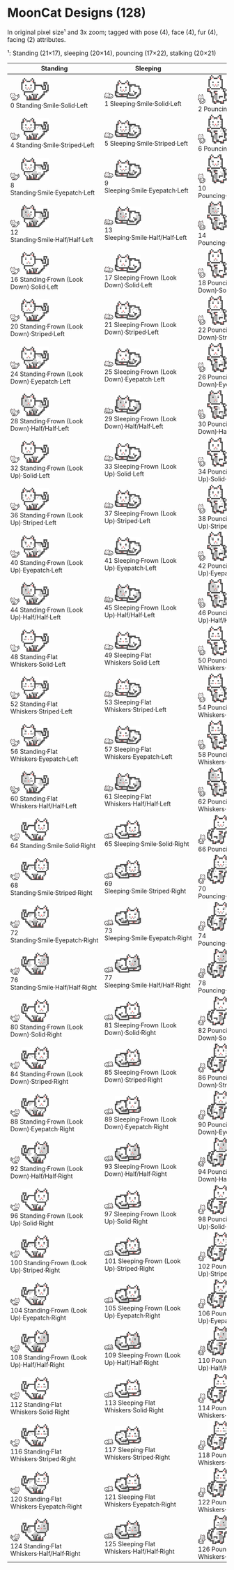 # MoonCat Designs (128)

In original pixel size¹ and 3x zoom; tagged with pose (4), face (4), fur (4), facing (2) attributes.


¹: Standing (21×17), sleeping (20×14), pouncing (17×22), stalking (20×21)


| Standing | Sleeping | Pouncing | Stalking |
|----------|----------|----------|----------|
|  ![](i/design-000.png) ![](i/design-000x3.png) <br> 0 Standing·Smile·Solid·Left | ![](i/design-001.png) ![](i/design-001x3.png) <br> 1 Sleeping·Smile·Solid·Left | ![](i/design-002.png) ![](i/design-002x3.png) <br> 2 Pouncing·Smile·Solid·Left | ![](i/design-003.png) ![](i/design-003x3.png) <br> 3 Stalking·Smile·Solid·Left |
|  ![](i/design-004.png) ![](i/design-004x3.png) <br> 4 Standing·Smile·Striped·Left | ![](i/design-005.png) ![](i/design-005x3.png) <br> 5 Sleeping·Smile·Striped·Left | ![](i/design-006.png) ![](i/design-006x3.png) <br> 6 Pouncing·Smile·Striped·Left | ![](i/design-007.png) ![](i/design-007x3.png) <br> 7 Stalking·Smile·Striped·Left |
|  ![](i/design-008.png) ![](i/design-008x3.png) <br> 8 Standing·Smile·Eyepatch·Left | ![](i/design-009.png) ![](i/design-009x3.png) <br> 9 Sleeping·Smile·Eyepatch·Left | ![](i/design-010.png) ![](i/design-010x3.png) <br> 10 Pouncing·Smile·Eyepatch·Left | ![](i/design-011.png) ![](i/design-011x3.png) <br> 11 Stalking·Smile·Eyepatch·Left |
|  ![](i/design-012.png) ![](i/design-012x3.png) <br> 12 Standing·Smile·Half/Half·Left | ![](i/design-013.png) ![](i/design-013x3.png) <br> 13 Sleeping·Smile·Half/Half·Left | ![](i/design-014.png) ![](i/design-014x3.png) <br> 14 Pouncing·Smile·Half/Half·Left | ![](i/design-015.png) ![](i/design-015x3.png) <br> 15 Stalking·Smile·Half/Half·Left |
|  ![](i/design-016.png) ![](i/design-016x3.png) <br> 16 Standing·Frown (Look Down)·Solid·Left | ![](i/design-017.png) ![](i/design-017x3.png) <br> 17 Sleeping·Frown (Look Down)·Solid·Left | ![](i/design-018.png) ![](i/design-018x3.png) <br> 18 Pouncing·Frown (Look Down)·Solid·Left | ![](i/design-019.png) ![](i/design-019x3.png) <br> 19 Stalking·Frown (Look Down)·Solid·Left |
|  ![](i/design-020.png) ![](i/design-020x3.png) <br> 20 Standing·Frown (Look Down)·Striped·Left | ![](i/design-021.png) ![](i/design-021x3.png) <br> 21 Sleeping·Frown (Look Down)·Striped·Left | ![](i/design-022.png) ![](i/design-022x3.png) <br> 22 Pouncing·Frown (Look Down)·Striped·Left | ![](i/design-023.png) ![](i/design-023x3.png) <br> 23 Stalking·Frown (Look Down)·Striped·Left |
|  ![](i/design-024.png) ![](i/design-024x3.png) <br> 24 Standing·Frown (Look Down)·Eyepatch·Left | ![](i/design-025.png) ![](i/design-025x3.png) <br> 25 Sleeping·Frown (Look Down)·Eyepatch·Left | ![](i/design-026.png) ![](i/design-026x3.png) <br> 26 Pouncing·Frown (Look Down)·Eyepatch·Left | ![](i/design-027.png) ![](i/design-027x3.png) <br> 27 Stalking·Frown (Look Down)·Eyepatch·Left |
|  ![](i/design-028.png) ![](i/design-028x3.png) <br> 28 Standing·Frown (Look Down)·Half/Half·Left | ![](i/design-029.png) ![](i/design-029x3.png) <br> 29 Sleeping·Frown (Look Down)·Half/Half·Left | ![](i/design-030.png) ![](i/design-030x3.png) <br> 30 Pouncing·Frown (Look Down)·Half/Half·Left | ![](i/design-031.png) ![](i/design-031x3.png) <br> 31 Stalking·Frown (Look Down)·Half/Half·Left |
|  ![](i/design-032.png) ![](i/design-032x3.png) <br> 32 Standing·Frown (Look Up)·Solid·Left | ![](i/design-033.png) ![](i/design-033x3.png) <br> 33 Sleeping·Frown (Look Up)·Solid·Left | ![](i/design-034.png) ![](i/design-034x3.png) <br> 34 Pouncing·Frown (Look Up)·Solid·Left | ![](i/design-035.png) ![](i/design-035x3.png) <br> 35 Stalking·Frown (Look Up)·Solid·Left |
|  ![](i/design-036.png) ![](i/design-036x3.png) <br> 36 Standing·Frown (Look Up)·Striped·Left | ![](i/design-037.png) ![](i/design-037x3.png) <br> 37 Sleeping·Frown (Look Up)·Striped·Left | ![](i/design-038.png) ![](i/design-038x3.png) <br> 38 Pouncing·Frown (Look Up)·Striped·Left | ![](i/design-039.png) ![](i/design-039x3.png) <br> 39 Stalking·Frown (Look Up)·Striped·Left |
|  ![](i/design-040.png) ![](i/design-040x3.png) <br> 40 Standing·Frown (Look Up)·Eyepatch·Left | ![](i/design-041.png) ![](i/design-041x3.png) <br> 41 Sleeping·Frown (Look Up)·Eyepatch·Left | ![](i/design-042.png) ![](i/design-042x3.png) <br> 42 Pouncing·Frown (Look Up)·Eyepatch·Left | ![](i/design-043.png) ![](i/design-043x3.png) <br> 43 Stalking·Frown (Look Up)·Eyepatch·Left |
|  ![](i/design-044.png) ![](i/design-044x3.png) <br> 44 Standing·Frown (Look Up)·Half/Half·Left | ![](i/design-045.png) ![](i/design-045x3.png) <br> 45 Sleeping·Frown (Look Up)·Half/Half·Left | ![](i/design-046.png) ![](i/design-046x3.png) <br> 46 Pouncing·Frown (Look Up)·Half/Half·Left | ![](i/design-047.png) ![](i/design-047x3.png) <br> 47 Stalking·Frown (Look Up)·Half/Half·Left |
|  ![](i/design-048.png) ![](i/design-048x3.png) <br> 48 Standing·Flat Whiskers·Solid·Left | ![](i/design-049.png) ![](i/design-049x3.png) <br> 49 Sleeping·Flat Whiskers·Solid·Left | ![](i/design-050.png) ![](i/design-050x3.png) <br> 50 Pouncing·Flat Whiskers·Solid·Left | ![](i/design-051.png) ![](i/design-051x3.png) <br> 51 Stalking·Flat Whiskers·Solid·Left |
|  ![](i/design-052.png) ![](i/design-052x3.png) <br> 52 Standing·Flat Whiskers·Striped·Left | ![](i/design-053.png) ![](i/design-053x3.png) <br> 53 Sleeping·Flat Whiskers·Striped·Left | ![](i/design-054.png) ![](i/design-054x3.png) <br> 54 Pouncing·Flat Whiskers·Striped·Left | ![](i/design-055.png) ![](i/design-055x3.png) <br> 55 Stalking·Flat Whiskers·Striped·Left |
|  ![](i/design-056.png) ![](i/design-056x3.png) <br> 56 Standing·Flat Whiskers·Eyepatch·Left | ![](i/design-057.png) ![](i/design-057x3.png) <br> 57 Sleeping·Flat Whiskers·Eyepatch·Left | ![](i/design-058.png) ![](i/design-058x3.png) <br> 58 Pouncing·Flat Whiskers·Eyepatch·Left | ![](i/design-059.png) ![](i/design-059x3.png) <br> 59 Stalking·Flat Whiskers·Eyepatch·Left |
|  ![](i/design-060.png) ![](i/design-060x3.png) <br> 60 Standing·Flat Whiskers·Half/Half·Left | ![](i/design-061.png) ![](i/design-061x3.png) <br> 61 Sleeping·Flat Whiskers·Half/Half·Left | ![](i/design-062.png) ![](i/design-062x3.png) <br> 62 Pouncing·Flat Whiskers·Half/Half·Left | ![](i/design-063.png) ![](i/design-063x3.png) <br> 63 Stalking·Flat Whiskers·Half/Half·Left |
|  ![](i/design-064.png) ![](i/design-064x3.png) <br> 64 Standing·Smile·Solid·Right | ![](i/design-065.png) ![](i/design-065x3.png) <br> 65 Sleeping·Smile·Solid·Right | ![](i/design-066.png) ![](i/design-066x3.png) <br> 66 Pouncing·Smile·Solid·Right | ![](i/design-067.png) ![](i/design-067x3.png) <br> 67 Stalking·Smile·Solid·Right |
|  ![](i/design-068.png) ![](i/design-068x3.png) <br> 68 Standing·Smile·Striped·Right | ![](i/design-069.png) ![](i/design-069x3.png) <br> 69 Sleeping·Smile·Striped·Right | ![](i/design-070.png) ![](i/design-070x3.png) <br> 70 Pouncing·Smile·Striped·Right | ![](i/design-071.png) ![](i/design-071x3.png) <br> 71 Stalking·Smile·Striped·Right |
|  ![](i/design-072.png) ![](i/design-072x3.png) <br> 72 Standing·Smile·Eyepatch·Right | ![](i/design-073.png) ![](i/design-073x3.png) <br> 73 Sleeping·Smile·Eyepatch·Right | ![](i/design-074.png) ![](i/design-074x3.png) <br> 74 Pouncing·Smile·Eyepatch·Right | ![](i/design-075.png) ![](i/design-075x3.png) <br> 75 Stalking·Smile·Eyepatch·Right |
|  ![](i/design-076.png) ![](i/design-076x3.png) <br> 76 Standing·Smile·Half/Half·Right | ![](i/design-077.png) ![](i/design-077x3.png) <br> 77 Sleeping·Smile·Half/Half·Right | ![](i/design-078.png) ![](i/design-078x3.png) <br> 78 Pouncing·Smile·Half/Half·Right | ![](i/design-079.png) ![](i/design-079x3.png) <br> 79 Stalking·Smile·Half/Half·Right |
|  ![](i/design-080.png) ![](i/design-080x3.png) <br> 80 Standing·Frown (Look Down)·Solid·Right | ![](i/design-081.png) ![](i/design-081x3.png) <br> 81 Sleeping·Frown (Look Down)·Solid·Right | ![](i/design-082.png) ![](i/design-082x3.png) <br> 82 Pouncing·Frown (Look Down)·Solid·Right | ![](i/design-083.png) ![](i/design-083x3.png) <br> 83 Stalking·Frown (Look Down)·Solid·Right |
|  ![](i/design-084.png) ![](i/design-084x3.png) <br> 84 Standing·Frown (Look Down)·Striped·Right | ![](i/design-085.png) ![](i/design-085x3.png) <br> 85 Sleeping·Frown (Look Down)·Striped·Right | ![](i/design-086.png) ![](i/design-086x3.png) <br> 86 Pouncing·Frown (Look Down)·Striped·Right | ![](i/design-087.png) ![](i/design-087x3.png) <br> 87 Stalking·Frown (Look Down)·Striped·Right |
|  ![](i/design-088.png) ![](i/design-088x3.png) <br> 88 Standing·Frown (Look Down)·Eyepatch·Right | ![](i/design-089.png) ![](i/design-089x3.png) <br> 89 Sleeping·Frown (Look Down)·Eyepatch·Right | ![](i/design-090.png) ![](i/design-090x3.png) <br> 90 Pouncing·Frown (Look Down)·Eyepatch·Right | ![](i/design-091.png) ![](i/design-091x3.png) <br> 91 Stalking·Frown (Look Down)·Eyepatch·Right |
|  ![](i/design-092.png) ![](i/design-092x3.png) <br> 92 Standing·Frown (Look Down)·Half/Half·Right | ![](i/design-093.png) ![](i/design-093x3.png) <br> 93 Sleeping·Frown (Look Down)·Half/Half·Right | ![](i/design-094.png) ![](i/design-094x3.png) <br> 94 Pouncing·Frown (Look Down)·Half/Half·Right | ![](i/design-095.png) ![](i/design-095x3.png) <br> 95 Stalking·Frown (Look Down)·Half/Half·Right |
|  ![](i/design-096.png) ![](i/design-096x3.png) <br> 96 Standing·Frown (Look Up)·Solid·Right | ![](i/design-097.png) ![](i/design-097x3.png) <br> 97 Sleeping·Frown (Look Up)·Solid·Right | ![](i/design-098.png) ![](i/design-098x3.png) <br> 98 Pouncing·Frown (Look Up)·Solid·Right | ![](i/design-099.png) ![](i/design-099x3.png) <br> 99 Stalking·Frown (Look Up)·Solid·Right |
|  ![](i/design-100.png) ![](i/design-100x3.png) <br> 100 Standing·Frown (Look Up)·Striped·Right | ![](i/design-101.png) ![](i/design-101x3.png) <br> 101 Sleeping·Frown (Look Up)·Striped·Right | ![](i/design-102.png) ![](i/design-102x3.png) <br> 102 Pouncing·Frown (Look Up)·Striped·Right | ![](i/design-103.png) ![](i/design-103x3.png) <br> 103 Stalking·Frown (Look Up)·Striped·Right |
|  ![](i/design-104.png) ![](i/design-104x3.png) <br> 104 Standing·Frown (Look Up)·Eyepatch·Right | ![](i/design-105.png) ![](i/design-105x3.png) <br> 105 Sleeping·Frown (Look Up)·Eyepatch·Right | ![](i/design-106.png) ![](i/design-106x3.png) <br> 106 Pouncing·Frown (Look Up)·Eyepatch·Right | ![](i/design-107.png) ![](i/design-107x3.png) <br> 107 Stalking·Frown (Look Up)·Eyepatch·Right |
|  ![](i/design-108.png) ![](i/design-108x3.png) <br> 108 Standing·Frown (Look Up)·Half/Half·Right | ![](i/design-109.png) ![](i/design-109x3.png) <br> 109 Sleeping·Frown (Look Up)·Half/Half·Right | ![](i/design-110.png) ![](i/design-110x3.png) <br> 110 Pouncing·Frown (Look Up)·Half/Half·Right | ![](i/design-111.png) ![](i/design-111x3.png) <br> 111 Stalking·Frown (Look Up)·Half/Half·Right |
|  ![](i/design-112.png) ![](i/design-112x3.png) <br> 112 Standing·Flat Whiskers·Solid·Right | ![](i/design-113.png) ![](i/design-113x3.png) <br> 113 Sleeping·Flat Whiskers·Solid·Right | ![](i/design-114.png) ![](i/design-114x3.png) <br> 114 Pouncing·Flat Whiskers·Solid·Right | ![](i/design-115.png) ![](i/design-115x3.png) <br> 115 Stalking·Flat Whiskers·Solid·Right |
|  ![](i/design-116.png) ![](i/design-116x3.png) <br> 116 Standing·Flat Whiskers·Striped·Right | ![](i/design-117.png) ![](i/design-117x3.png) <br> 117 Sleeping·Flat Whiskers·Striped·Right | ![](i/design-118.png) ![](i/design-118x3.png) <br> 118 Pouncing·Flat Whiskers·Striped·Right | ![](i/design-119.png) ![](i/design-119x3.png) <br> 119 Stalking·Flat Whiskers·Striped·Right |
|  ![](i/design-120.png) ![](i/design-120x3.png) <br> 120 Standing·Flat Whiskers·Eyepatch·Right | ![](i/design-121.png) ![](i/design-121x3.png) <br> 121 Sleeping·Flat Whiskers·Eyepatch·Right | ![](i/design-122.png) ![](i/design-122x3.png) <br> 122 Pouncing·Flat Whiskers·Eyepatch·Right | ![](i/design-123.png) ![](i/design-123x3.png) <br> 123 Stalking·Flat Whiskers·Eyepatch·Right |
|  ![](i/design-124.png) ![](i/design-124x3.png) <br> 124 Standing·Flat Whiskers·Half/Half·Right | ![](i/design-125.png) ![](i/design-125x3.png) <br> 125 Sleeping·Flat Whiskers·Half/Half·Right | ![](i/design-126.png) ![](i/design-126x3.png) <br> 126 Pouncing·Flat Whiskers·Half/Half·Right | ![](i/design-127.png) ![](i/design-127x3.png) <br> 127 Stalking·Flat Whiskers·Half/Half·Right |
